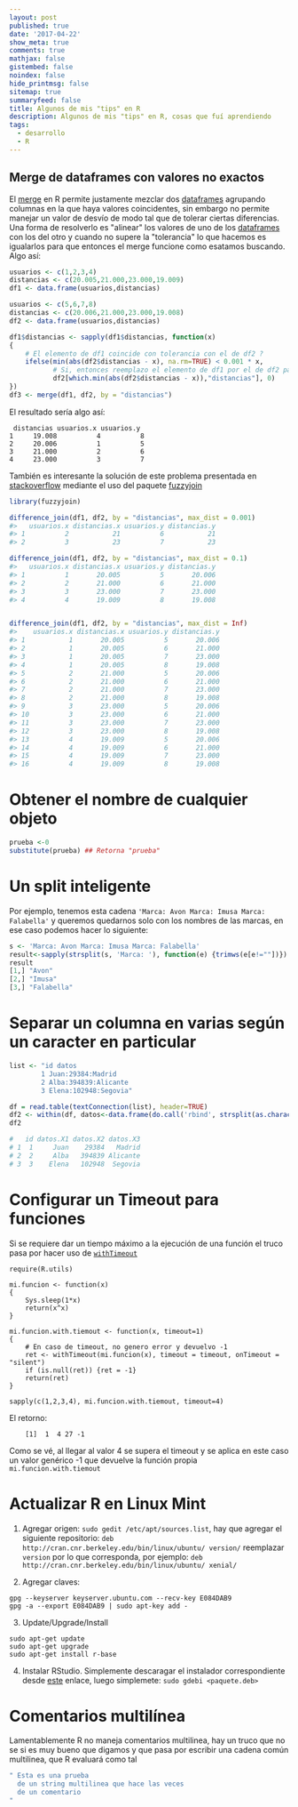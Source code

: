 ```yaml
---
layout: post
published: true
date: '2017-04-22'
show_meta: true
comments: true
mathjax: false
gistembed: false
noindex: false
hide_printmsg: false
sitemap: true
summaryfeed: false
title: Algunos de mis "tips" en R
description: Algunos de mis "tips" en R, cosas que fuí aprendiendo
tags:
  - desarrollo
  - R
---
```

## Merge de dataframes con valores no exactos

El [merge] en R permite justamente mezclar dos [dataframes] agrupando
columnas en la que haya valores coincidentes, sin embargo no permite manejar
un valor de desvío de modo tal que de tolerar ciertas diferencias. Una forma de
resolverlo es "alinear" los valores de uno de los [dataframes] con los del otro y
cuando no supere la "tolerancia" lo que hacemos es igualarlos para que entonces
el merge funcione como esatamos buscando. Algo así:

``` R
usuarios <- c(1,2,3,4)
distạncias <- c(20.005,21.000,23.000,19.009)
df1 <- data.frame(usuarios,distancias)

usuarios <- c(5,6,7,8)
distancias <- c(20.006,21.000,23.000,19.008)
df2 <- data.frame(usuarios,distancias)

df1$distancias <- sapply(df1$distancias, function(x)
{
    # El elemento de df1 coincide con tolerancia con el de df2 ?
    ifelse(min(abs(df2$distancias - x), na.rm=TRUE) < 0.001 * x,
           # Si, entonces reemplazo el elemento de df1 por el de df2 para que el merge funcione
           df2[which.min(abs(df2$distancias - x)),"distancias"], 0)
})
df3 <- merge(df1, df2, by = "distancias")
```
El resultado sería algo así:

```
 distancias usuarios.x usuarios.y
1     19.008          4          8
2     20.006          1          5
3     21.000          2          6
4     23.000          3          7
```

También es interesante la solución de este problema presentada en
[stackoverflow] mediante el uso del paquete [fuzzyjoin]

``` R
library(fuzzyjoin)

difference_join(df1, df2, by = "distancias", max_dist = 0.001)
#>   usuarios.x distancias.x usuarios.y distancias.y
#> 1          2           21          6           21
#> 2          3           23          7           23

difference_join(df1, df2, by = "distancias", max_dist = 0.1)
#>   usuarios.x distancias.x usuarios.y distancias.y
#> 1          1       20.005          5       20.006
#> 2          2       21.000          6       21.000
#> 3          3       23.000          7       23.000
#> 4          4       19.009          8       19.008


difference_join(df1, df2, by = "distancias", max_dist = Inf)
#>    usuarios.x distancias.x usuarios.y distancias.y
#> 1           1       20.005          5       20.006
#> 2           1       20.005          6       21.000
#> 3           1       20.005          7       23.000
#> 4           1       20.005          8       19.008
#> 5           2       21.000          5       20.006
#> 6           2       21.000          6       21.000
#> 7           2       21.000          7       23.000
#> 8           2       21.000          8       19.008
#> 9           3       23.000          5       20.006
#> 10          3       23.000          6       21.000
#> 11          3       23.000          7       23.000
#> 12          3       23.000          8       19.008
#> 13          4       19.009          5       20.006
#> 14          4       19.009          6       21.000
#> 15          4       19.009          7       23.000
#> 16          4       19.009          8       19.008

```

# Obtener el nombre de cualquier objeto

``` R
prueba <-0
substitute(prueba) ## Retorna "prueba"
```

# Un split inteligente

Por ejemplo, tenemos esta cadena `'Marca: Avon Marca: Imusa Marca: Falabella'`
y queremos quedarnos solo con los nombres de las marcas, en ese caso podemos
hacer lo siguiente:

``` R
s <- 'Marca: Avon Marca: Imusa Marca: Falabella'
result<-sapply(strsplit(s, 'Marca: '), function(e) {trimws(e[e!=""])})  
result
[1,] "Avon"     
[2,] "Imusa"    
[3,] "Falabella"
```

# Separar un columna en varias según un caracter en particular

``` R
list <- "id datos
        1 Juan:29384:Madrid
        2 Alba:394839:Alicante
        3 Elena:102948:Segovia"

df = read.table(textConnection(list), header=TRUE) 
df2 <- within(df, datos<-data.frame(do.call('rbind', strsplit(as.character(datos), ':', fixed=TRUE))))
df2

#   id datos.X1 datos.X2 datos.X3
# 1  1     Juan    29384   Madrid
# 2  2     Alba   394839 Alicante
# 3  3    Elena   102948  Segovia
```

# Configurar un Timeout para funciones

Si se requiere dar un tiempo máximo a la ejecución de una función el truco pasa por hacer uso de [`withTimeout`](https://www.rdocumentation.org/packages/R.utils/versions/2.5.0/topics/withTimeout)

```
require(R.utils)

mi.funcion <- function(x)
{
	Sys.sleep(1*x) 
	return(x^x)
}

mi.funcion.with.tiemout <- function(x, timeout=1)
{
	# En caso de timeout, no genero error y devuelvo -1
	ret <- withTimeout(mi.funcion(x), timeout = timeout, onTimeout = "silent")
	if (is.null(ret)) {ret = -1}
	return(ret)
}

sapply(c(1,2,3,4), mi.funcion.with.tiemout, timeout=4)
```

El retorno:

```
    [1]  1  4 27 -1
```

Como se vé, al llegar al valor 4 se supera el timeout y se aplica en este caso
un valor genérico -1 que devuelve la función propia `mi.funcion.with.tiemout`

# Actualizar R en Linux Mint

1. Agregar origen: `sudo gedit /etc/apt/sources.list`, hay que agregar el siguiente repositorio: `deb http://cran.cnr.berkeley.edu/bin/linux/ubuntu/ version/` reemplazar `version` por lo que corresponda, por ejemplo: `deb http://cran.cnr.berkeley.edu/bin/linux/ubuntu/ xenial/`

2. Agregar claves:
```
gpg --keyserver keyserver.ubuntu.com --recv-key E084DAB9 
gpg -a --export E084DAB9 | sudo apt-key add -
```

3. Update/Upgrade/Install
```
sudo apt-get update
sudo apt-get upgrade
sudo apt-get install r-base
```

4. Instalar RStudio. Simplemente descaragar el instalador correspondiente desde
   [este](http://www.rstudio.com/ide/download/) enlace, luego simplemete: `sudo gdebi <paquete.deb>`

# Comentarios multilínea

Lamentablemente R no maneja comentarios multilinea, hay un truco que no se si
es muy bueno que digamos y que pasa por escribir una cadena común multilinea,
que R evaluará como tal

``` R
" Esta es una prueba
  de un string multilinea que hace las veces
  de un comentario
"
```


[merge]:https://stat.ethz.ch/R-manual/R-devel/library/base/html/merge.html
[dataframes]:https://stat.ethz.ch/R-manual/R-devel/library/base/html/data.frame.html
[fuzzyjoin]:https://cran.r-project.org/web/packages/fuzzyjoin/fuzzyjoin.pdf
[stackoverflow]:https://es.stackoverflow.com/questions/64480/combinar-dos-data-frames-con-merge-permitiendo-un-peque%C3%B1o-error/64509#64509
